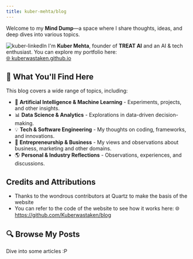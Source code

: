 ```yaml
---
title: kuber-mehta/blog
---
```

Welcome to my **Mind Dump**—a space where I share thoughts, ideas, and deep dives into various topics.  

![kuber-linkedIn](https://imgur.com/a/Lxap8Ty)
I'm **Kuber Mehta**, founder of **TREAT AI** and an AI & tech enthusiast. You can explore my portfolio here:  
[🌐 kuberwastaken.github.io](https://kuberwastaken.github.io/)  

## 📖 What You'll Find Here  
This blog covers a wide range of topics, including:  
- 🚀 **Artificial Intelligence & Machine Learning** - Experiments, projects, and other insights.  
- 📊 **Data Science & Analytics** - Explorations in data-driven decision-making.  
- 💡 **Tech & Software Engineering** - My thoughts on coding, frameworks, and innovations.  
- 💼 **Entrepreneurship & Business** - My views and observations about business, marketing and other domains.
- 🌎 **Personal & Industry Reflections** - Observations, experiences, and discussions.  
## Credits and Attributions 

- Thanks to the wondrous contributors at Quartz to make the basis of the website
- You can refer to the code of the website to see how it works here:
🌐 https://github.com/Kuberwastaken/blog
## 🔍 Browse My Posts  
Dive into some articles :P
